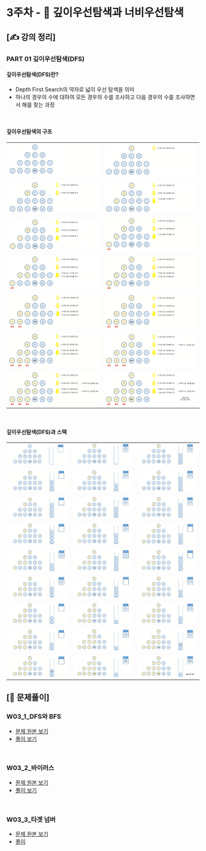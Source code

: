 # 3주차 - 📏 깊이우선탐색과 너비우선탐색

## [✍ 강의 정리]

### PART 01 깊이우선탐색(DFS)

#### 깊이우선탐색(DFS)란?
- Depth First Search의 약자로 넓이 우선 탐색을 의미
- 하나의 경우의 수에 대하여 모든 경우의 수를 조사하고 다음 경우의 수를 조사하면서 해를 찾는 과정

<br/>

#### 깊이우선탐색의 구조
|||
|---|---|
|![w03_01_01](../images/w03/w03_01_01.png)|![w03_01_02](../images/w03/w03_01_02.png)|
|||
|![w03_01_03](../images/w03/w03_01_03.png)|![w03_01_04](../images/w03/w03_01_04.png)|
|||
|![w03_01_05](../images/w03/w03_01_05.png)|![w03_01_06](../images/w03/w03_01_06.png)|
|||
|![w03_01_07](../images/w03/w03_01_07.png)|![w03_01_08](../images/w03/w03_01_08.png)|
|||
|![w03_01_09](../images/w03/w03_01_09.png)|![w03_01_10](../images/w03/w03_01_10.png)|
|||
|![w03_01_11](../images/w03/w03_01_11.png)|![w03_01_12](../images/w03/w03_01_12.png)|
|||
|![w03_01_13](../images/w03/w03_01_13.png)|![w03_01_14](../images/w03/w03_01_14.png)|

<br/>

#### 깊이우선탐색(DFS)과 스택

||||
|---|---|---|
|![w03_02_01](../images/w03/w03_02_01.png)|![w03_02_02](../images/w03/w03_02_02.png)|![w03_02_03](../images/w03/w03_02_03.png)|
||||
|![w03_02_04](../images/w03/w03_02_04.png)|![w03_02_05](../images/w03/w03_02_05.png)|![w03_02_06](../images/w03/w03_02_06.png)|
||||
|![w03_02_07](../images/w03/w03_02_07.png)|![w03_02_08](../images/w03/w03_02_08.png)|![w03_02_09](../images/w03/w03_02_09.png)|
||||
|![w03_02_10](../images/w03/w03_02_10.png)|![w03_02_11](../images/w03/w03_02_11.png)|![w03_02_12](../images/w03/w03_02_12.png)|
||||
|![w03_02_13](../images/w03/w03_02_13.png)|![w03_02_14](../images/w03/w03_02_14.png)|![w03_02_15](../images/w03/w03_02_15.png)|
||||
|![w03_02_16](../images/w03/w03_02_16.png)|![w03_02_17](../images/w03/w03_02_17.png)|![w03_02_18](../images/w03/w03_02_18.png)|
||||
|![w03_02_19](../images/w03/w03_02_19.png)|![w03_02_20](../images/w03/w03_02_20.png)|![w03_02_21](../images/w03/w03_02_21.png)|
||||
|![w03_02_22](../images/w03/w03_02_22.png)|![w03_02_23](../images/w03/w03_02_23.png)|![w03_02_24](../images/w03/w03_02_24.png)|
||||
|![w03_02_25](../images/w03/w03_02_25.png)|![w03_02_26](../images/w03/w03_02_26.png)|![w03_02_27](../images/w03/w03_02_27.png)|


## [🥇 문제풀이]

### W03_1_DFS와 BFS
- [문제 원본 보기](https://www.acmicpc.net/problem/1260)
- [풀이 보기](./../code/practice/prc_w03_1_DFS와BFS.py)

<br/>

### W03_2_바이러스
- [문제 원본 보기](https://www.acmicpc.net/problem/2606)
- [풀이 보기](./../code/practice/prc_w03_2_바이러스.py)

<br/>

### W03_3_타겟 넘버
- [문제 원본 보기](https://www.acmicpc.net/problem/10816)
- [풀이](./../code/practice/prc_w03_3_타겟넘버.py)
